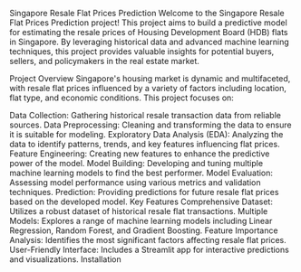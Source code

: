 
Singapore Resale Flat Prices Prediction
Welcome to the Singapore Resale Flat Prices Prediction project! This project aims to build a predictive model for estimating the resale prices of Housing Development Board (HDB) flats in Singapore. By leveraging historical data and advanced machine learning techniques, this project provides valuable insights for potential buyers, sellers, and policymakers in the real estate market.

Project Overview
Singapore's housing market is dynamic and multifaceted, with resale flat prices influenced by a variety of factors including location, flat type, and economic conditions. This project focuses on:

Data Collection: Gathering historical resale transaction data from reliable sources.
Data Preprocessing: Cleaning and transforming the data to ensure it is suitable for modeling.
Exploratory Data Analysis (EDA): Analyzing the data to identify patterns, trends, and key features influencing flat prices.
Feature Engineering: Creating new features to enhance the predictive power of the model.
Model Building: Developing and tuning multiple machine learning models to find the best performer.
Model Evaluation: Assessing model performance using various metrics and validation techniques.
Prediction: Providing predictions for future resale flat prices based on the developed model.
Key Features
Comprehensive Dataset: Utilizes a robust dataset of historical resale flat transactions.
Multiple Models: Explores a range of machine learning models including Linear Regression, Random Forest, and Gradient Boosting.
Feature Importance Analysis: Identifies the most significant factors affecting resale flat prices.
User-Friendly Interface: Includes a Streamlit app for interactive predictions and visualizations.
Installation
